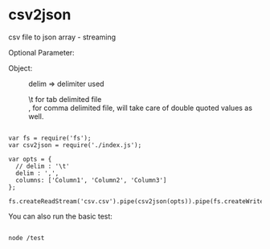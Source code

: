 csv2json
========

csv file to json array - streaming

Optional Parameter:   
<dl>
  <dl>
    <dt>Object:</dd>
    <dl>
      <dd>delim => delimiter used</dd>
      <dl>
        <dd>\t for tab delimited file</dd>
        <dd>, for comma delimited file, will take care of double quoted values as well.</dd>
      </dl>
    </dl>
  </dl>
</dl>

```node

var fs = require('fs');
var csv2json = require('./index.js');

var opts = {
  // delim : '\t'
  delim : ',',
  columns: ['Column1', 'Column2', 'Column3']
};

fs.createReadStream('csv.csv').pipe(csv2json(opts)).pipe(fs.createWriteStream('csv.json'));

```

You can also run the basic test:

```node

node /test

```